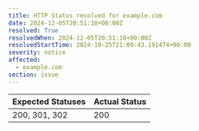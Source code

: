 ```yaml
---
title: HTTP Status resolved for example.com
date: 2024-12-05T20:51:18+00:00Z
resolved: True
resolvedWhen: 2024-12-05T20:51:18+00:00Z
resolvedStartTime: 2024-10-25T21:09:43.191474+00:00
severity: notice
affected:
  - example.com
section: issue
---
```


| Expected Statuses | Actual Status  |
|-------------------|----------------|
| 200, 301, 302 | 200 |
